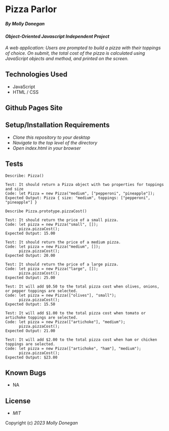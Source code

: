 # Pizza Parlor

##### By _Molly Donegan_

#### _Object-Oriented Javascript Independent Project_

_A web application: Users are prompted to build a pizza with their toppings of choice. On submit, the total cost of the pizza is calculated using JavaScript objects and method, and printed on the screen._

## Technologies Used

* JavaScript
* HTML / CSS

## Github Pages Site



## Setup/Installation Requirements

* _Clone this repository to your desktop_
* _Navigate to the top level of the directory_
* _Open index.html in your browser_

## Tests
```
Describe: Pizza()

Test: It should return a Pizza object with two properties for toppings and size
Code: let Pizza = new Pizza("medium", ["pepperoni", "pineapple"]);
Expected Output: Pizza { size: "medium", toppings: ["pepperoni", "pineapple"] }

Describe Pizza.prototype.pizzaCost()

Test: It should return the price of a small pizza.
Code: let pizza = new Pizza("small", []);
      pizza.pizzaCost();
Expected Output: 15.00

Test: It should return the price of a medium pizza.
Code: let pizza = new Pizza("medium", []);
      pizza.pizzaCost();
Expected Output: 20.00

Test: It should return the price of a large pizza.
Code: let pizza = new Pizza("large", []);
      pizza.pizzaCost();
Expected Output: 25.00

Test: It will add $0.50 to the total pizza cost when olives, onions, or pepper toppings are selected.
Code: let pizza = new Pizza(["olives"], "small");
      pizza.pizzaCost();
Expected Output: 15.50

Test: It will add $1.00 to the total pizza cost when tomato or artichoke toppings are selected.
Code: let pizza = new Pizza(["artichoke"], "medium");
      pizza.pizzaCost();
Expected Output: 21.00

Test: It will add $2.00 to the total pizza cost when ham or chicken toppings are selected.
Code: let pizza = new Pizza(["artichoke", "ham"], "medium");
      pizza.pizzaCost();
Expected Output: $23.00
```

## Known Bugs

* NA

## License

* _MIT_

Copyright (c) _2023_ _Molly Donegan_







